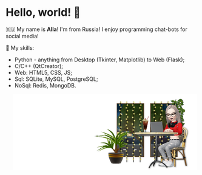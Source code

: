 # Hello, world! 🌊

:ru: My name is **Alla**! I'm from Russia! I enjoy programming chat-bots for social media!

:book: My skills:
- Python - anything from Desktop (Tkinter, Matplotlib) to Web (Flask);
- C/C++ (QtCreator);
- Web: HTML5, CSS, JS;
- Sql: SQLite, MySQL, PostgreSQL;
- NoSql: Redis, MongoDB.

<img src="https://github.com/BeautifulDirt/BeautifulDirt/blob/main/gitdirtbanner.png" data-canonical-src="https://github.com/BeautifulDirt/BeautifulDirt/blob/main/gitdirtbanner.png" align="right" height="200" />
